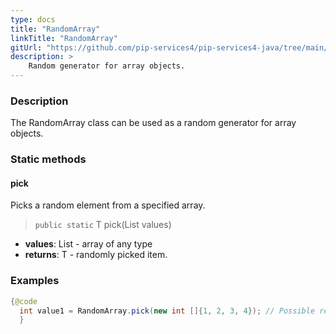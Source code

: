 ```yaml
---
type: docs
title: "RandomArray"
linkTitle: "RandomArray"
gitUrl: "https://github.com/pip-services4/pip-services4-java/tree/main/pip-services4-data-java"
description: >
    Random generator for array objects.
---
```


### Description

The RandomArray class can be used as a random generator for array objects.

### Static methods

#### pick
Picks a random element from a specified array.

> `public static` <T> T pick(List<T> values) 

- **values**: List<T> - array of any type
- **returns**: <T> T - randomly picked item.

### Examples

```java
{@code
  int value1 = RandomArray.pick(new int []{1, 2, 3, 4}); // Possible result: 3
  }

```
